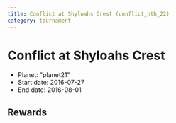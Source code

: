 ```yaml
---
title: Conflict at Shyloahs Crest (conflict_hth_22)
category: tournament
---
```

# Conflict at Shyloahs Crest

  * Planet: "planet21"
  * Start date: 2016-07-27
  * End date: 2016-08-01

## Rewards

